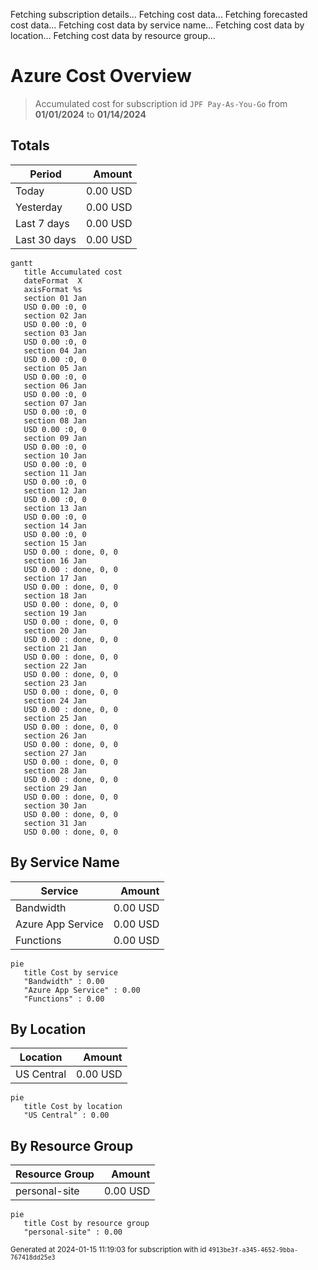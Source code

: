 Fetching subscription details...
Fetching cost data...
Fetching forecasted cost data...
Fetching cost data by service name...
Fetching cost data by location...
Fetching cost data by resource group...
# Azure Cost Overview

> Accumulated cost for subscription id `JPF Pay-As-You-Go` from **01/01/2024** to **01/14/2024**

## Totals

|Period|Amount|
|---|---:|
|Today|0.00 USD|
|Yesterday|0.00 USD|
|Last 7 days|0.00 USD|
|Last 30 days|0.00 USD|

```mermaid
gantt
   title Accumulated cost
   dateFormat  X
   axisFormat %s
   section 01 Jan
   USD 0.00 :0, 0
   section 02 Jan
   USD 0.00 :0, 0
   section 03 Jan
   USD 0.00 :0, 0
   section 04 Jan
   USD 0.00 :0, 0
   section 05 Jan
   USD 0.00 :0, 0
   section 06 Jan
   USD 0.00 :0, 0
   section 07 Jan
   USD 0.00 :0, 0
   section 08 Jan
   USD 0.00 :0, 0
   section 09 Jan
   USD 0.00 :0, 0
   section 10 Jan
   USD 0.00 :0, 0
   section 11 Jan
   USD 0.00 :0, 0
   section 12 Jan
   USD 0.00 :0, 0
   section 13 Jan
   USD 0.00 :0, 0
   section 14 Jan
   USD 0.00 :0, 0
   section 15 Jan
   USD 0.00 : done, 0, 0
   section 16 Jan
   USD 0.00 : done, 0, 0
   section 17 Jan
   USD 0.00 : done, 0, 0
   section 18 Jan
   USD 0.00 : done, 0, 0
   section 19 Jan
   USD 0.00 : done, 0, 0
   section 20 Jan
   USD 0.00 : done, 0, 0
   section 21 Jan
   USD 0.00 : done, 0, 0
   section 22 Jan
   USD 0.00 : done, 0, 0
   section 23 Jan
   USD 0.00 : done, 0, 0
   section 24 Jan
   USD 0.00 : done, 0, 0
   section 25 Jan
   USD 0.00 : done, 0, 0
   section 26 Jan
   USD 0.00 : done, 0, 0
   section 27 Jan
   USD 0.00 : done, 0, 0
   section 28 Jan
   USD 0.00 : done, 0, 0
   section 29 Jan
   USD 0.00 : done, 0, 0
   section 30 Jan
   USD 0.00 : done, 0, 0
   section 31 Jan
   USD 0.00 : done, 0, 0
```

## By Service Name

|Service|Amount|
|---|---:|
|Bandwidth|0.00 USD|
|Azure App Service|0.00 USD|
|Functions|0.00 USD|

```mermaid
pie
   title Cost by service
   "Bandwidth" : 0.00
   "Azure App Service" : 0.00
   "Functions" : 0.00
```

## By Location

|Location|Amount|
|---|---:|
|US Central|0.00 USD|

```mermaid
pie
   title Cost by location
   "US Central" : 0.00
```

## By Resource Group

|Resource Group|Amount|
|---|---:|
|personal-site|0.00 USD|

```mermaid
pie
   title Cost by resource group
   "personal-site" : 0.00
```

<sup>Generated at 2024-01-15 11:19:03 for subscription with id `4913be3f-a345-4652-9bba-767418dd25e3`</sup>
